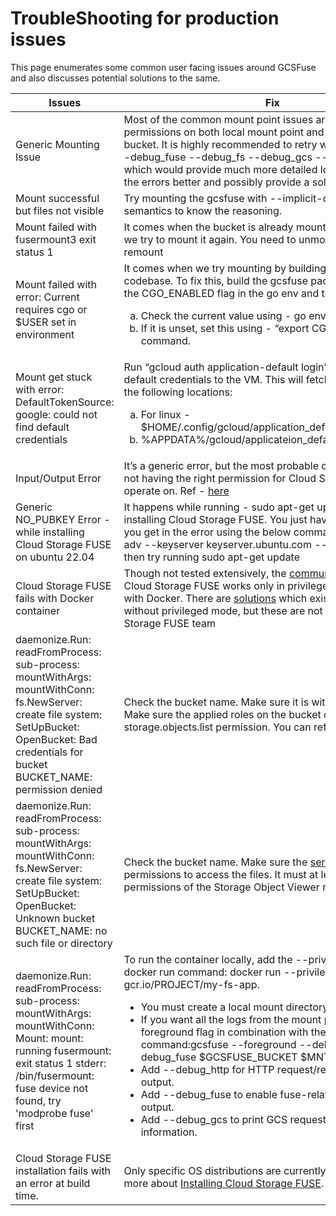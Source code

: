 # TroubleShooting for production issues
This page enumerates some common user facing issues around GCSFuse and also discusses potential solutions to the same.

| Issues | Fix                                                                                                                                                                                                                                                                                                                                                                                                                                                                                                                                                                                                        |
|-----------|------------------------------------------------------------------------------------------------------------------------------------------------------------------------------------------------------------------------------------------------------------------------------------------------------------------------------------------------------------------------------------------------------------------------------------------------------------------------------------------------------------------------------------------------------------------------------------------------------------|
 | Generic Mounting Issue| Most of the common mount point issues are around permissions on both local mount point and the Cloud Storage bucket. It is highly recommended to retry with --foreground --debug_fuse --debug_fs --debug_gcs --debug_http flags which would provide much more detailed logs to understand the errors better and possibly provide a solution.                                                                                                                                                                                                                                                               |
 | Mount successful but files not visible | Try mounting the gcsfuse with --implicit-dir flag. Read the semantics to know the reasoning.                                                                                                                                                                                                                                                                                                                                                                                                                                                                                                               |
| Mount failed with fusermount3 exit status 1 | It comes when the bucket is already mounted in a folder and we try to mount it again. You need to unmount first and then remount                                                                                                                                                                                                                                                                                                                                                                                                                                                                           |
| Mount failed with error: Current requires cgo or $USER set in environment | It comes when we try mounting by building the gcsfuse codebase. To fix this, build the gcsfuse package by enabling the CGO_ENABLED flag in the go env and then mount back.<ol type="a"><li> Check the current value using - go env command. </li><li>If it is unset, set this using - “export CGO_ENABLED=1” command. </li>                                                                                                                                                                                                                                                                                |
 | Mount get stuck with error: DefaultTokenSource: google: could not find default credentials | Run “gcloud auth application-default login” command to fetch default credentials to the VM. This will fetch the credentials to the following locations: <ol type="a"><li>For linux - $HOME/.config/gcloud/application_default_credentials.json</li><li> %APPDATA%/gcloud/applicateion_default_credentials.json </li></ol>                                                                                                                                                                                                                                                                                  |
| Input/Output Error | It’s a generic error, but the most probable culprit is the bucket not having the right permission for Cloud Storage FUSE to operate on. Ref - [here](https://stackoverflow.com/questions/36382704/gcsfuse-input-output-error)                                                                                                                                                                                                                                                                                                                                                                              |
| Generic NO_PUBKEY Error - while installing Cloud Storage FUSE on ubuntu 22.04 | It happens while running - sudo apt-get update - working on installing Cloud Storage FUSE. You just have to add the pubkey you get in the error using the below command: sudo apt-key adv --keyserver keyserver.ubuntu.com --recv-keys <PUBKEY> And then try running sudo apt-get update                                                                                                                                                                                                                                                                                                                   |
|Cloud Storage FUSE fails with Docker container| Though not tested extensively, the [community](https://stackoverflow.com/questions/65715624/permission-denied-with-gcsfuse-in-unprivileged-ubuntu-based-docker-container) reports that Cloud Storage FUSE works only in privileged mode when used with Docker. There are [solutions](https://cloud.google.com/iam/docs/service-account-overview) which exist and claim to do so without privileged mode, but these are not tested by the Cloud Storage FUSE team                                                                                                                                           |
| daemonize.Run: readFromProcess: sub-process: mountWithArgs: mountWithConn: fs.NewServer: create file system: SetUpBucket: OpenBucket: Bad credentials for bucket BUCKET_NAME: permission denied | Check the bucket name. Make sure it is within your project. Make sure the applied roles on the bucket  contain storage.objects.list permission. You can refer to them [here](https://cloud.google.com/storage/docs/access-control/iam-roles).                                                                                                                                                                                                                                                                                                                                                              
| daemonize.Run: readFromProcess: sub-process: mountWithArgs: mountWithConn: fs.NewServer: create file system: SetUpBucket: OpenBucket: Unknown bucket BUCKET_NAME: no such file or directory | Check the bucket name. Make sure the [service account](https://www.google.com/url?q=https://cloud.google.com/iam/docs/service-accounts&sa=D&source=docs&ust=1679992003850814&usg=AOvVaw3nJ6wNQK4FZdgm8gBTS82l) has permissions to access the files. It must at least have the permissions of the Storage Object Viewer role.                                                                                                                                                                                                                                                                               |
| daemonize.Run: readFromProcess: sub-process: mountWithArgs: mountWithConn: Mount: mount: running fusermount: exit status 1 stderr: /bin/fusermount: fuse device not found, try 'modprobe fuse' first | To run the container locally, add the --privilege flag to the docker run command: docker run --privileged  gcr.io/PROJECT/my-fs-app. <ul><li>You must create a local mount directory</li> <li>If you want all the logs from the mount process use the --foreground flag in combination with the mount command:gcsfuse --foreground --debug_gcs --debug_fuse $GCSFUSE_BUCKET $MNT_DIR & </li><li> Add --debug_http for HTTP request/response debug output.</li><li>Add --debug_fuse to enable fuse-related debugging output.</li><li>Add --debug_gcs to print GCS request and timing information.</li></ul> 
| Cloud Storage FUSE installation fails with an error at build time. | Only specific OS distributions are currently supported, learn more about [Installing Cloud Storage FUSE](https://github.com/GoogleCloudPlatform/gcsfuse/blob/master/docs/installing.md).                                                                                                                                                                                                                                                                                                                                                                                                                   |
